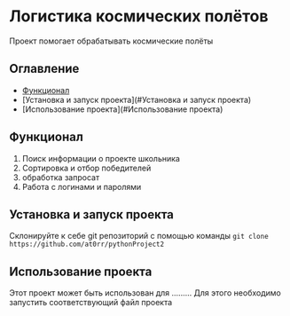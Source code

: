 # Логистика космических полётов

Проект помогает обрабатывать космические полёты

## Оглавление

- [Функционал](#Функционал)
- [Установка и запуск проекта](#Установка и запуск проекта)
- [Использование проекта](#Использование проекта)

## Функционал

1. Поиск информации о проекте школьника
2. Сортировка и отбор победителей
3. обработка запросат
4. Работа с логинами и паролями

## Установка и запуск проекта
Склонируйте к себе git репозиторий с помощью команды `git clone https://github.com/at0rr/pythonProject2`
## Использование проекта
Этот проект может быть использован для .........
Для этого необходимо запустить соответствующий файл проекта
